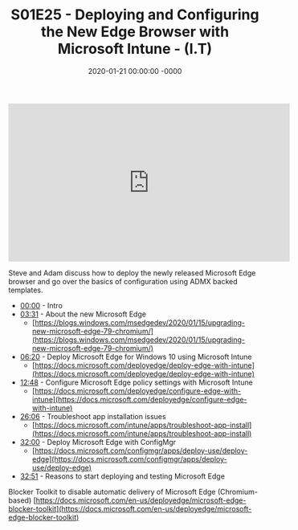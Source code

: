 ﻿---
layout: post
title: "S01E25 - Deploying and Configuring the New Edge Browser with Microsoft Intune - (I.T)"
date: 2020-01-21 00:00:00 -0000
categories:
---

<iframe loading="lazy" width="560" height="315" src="https://www.youtube.com/embed/fhvkg8EA8x8" title="YouTube video player" frameborder="0" allow="accelerometer; autoplay; clipboard-write; encrypted-media; gyroscope; picture-in-picture" allowfullscreen></iframe>

Steve and Adam discuss how to deploy the newly released Microsoft Edge browser and go over the basics of configuration using ADMX backed templates.

- [00:00](https://www.youtube.com/watch?v=fhvkg8EA8x8&t=0s) - Intro
- [03:31](https://www.youtube.com/watch?v=fhvkg8EA8x8&t=211s) - About the new Microsoft Edge
   - [https://blogs.windows.com/msedgedev/2020/01/15/upgrading-new-microsoft-edge-79-chromium/](https://blogs.windows.com/msedgedev/2020/01/15/upgrading-new-microsoft-edge-79-chromium/)
- [06:20](https://www.youtube.com/watch?v=fhvkg8EA8x8&t=380s) - Deploy Microsoft Edge for Windows 10 using Microsoft Intune
   - [https://docs.microsoft.com/deployedge/deploy-edge-with-intune](https://docs.microsoft.com/deployedge/deploy-edge-with-intune)
- [12:48](https://www.youtube.com/watch?v=fhvkg8EA8x8&t=768s) - Configure Microsoft Edge policy settings with Microsoft Intune
   - [https://docs.microsoft.com/deployedge/configure-edge-with-intune](https://docs.microsoft.com/deployedge/configure-edge-with-intune)
- [26:06](https://www.youtube.com/watch?v=fhvkg8EA8x8&t=1566s) - Troubleshoot app installation issues
   - [https://docs.microsoft.com/intune/apps/troubleshoot-app-install](https://docs.microsoft.com/intune/apps/troubleshoot-app-install)
- [32:00](https://www.youtube.com/watch?v=fhvkg8EA8x8&t=1920s) - Deploy Microsoft Edge with ConfigMgr
   - [https://docs.microsoft.com/configmgr/apps/deploy-use/deploy-edge](https://docs.microsoft.com/configmgr/apps/deploy-use/deploy-edge)
- [32:51](https://www.youtube.com/watch?v=fhvkg8EA8x8&t=1971s) - Reasons to start deploying and testing Microsoft Edge

Blocker Toolkit to disable automatic delivery of Microsoft Edge (Chromium-based)
[https://docs.microsoft.com/en-us/deployedge/microsoft-edge-blocker-toolkit](https://docs.microsoft.com/en-us/deployedge/microsoft-edge-blocker-toolkit)

